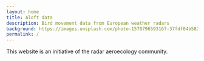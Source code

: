 ```yaml
---
layout: home
title: Aloft data
description: Bird movement data from European weather radars
background: https://images.unsplash.com/photo-1578796593167-37fdf04b582e?ixlib=rb-1.2.1&ixid=MnwxMjA3fDB8MHxwaG90by1wYWdlfHx8fGVufDB8fHx8&auto=format&fit=crop&w=2000&q=80
permalink: /
---
```


This website is an initiative of the radar aeroecology community.

<!-- TODO: provide a "more about us -->
<!-- TODO: provide quick links -->
<!-- TODO: store header image -->
<!--
## Datasets

Dataset | Scope
--- | ---
[BALTRAD]({{ '/dataset/baltrad' | relative_url }}) | Europe
[RMI_DATASET_CROW]({{ '/dataset/rmi_dataset_crow/' | relative_url }}) | Benelux
[The Cajun Data Set]({{ '/dataset/cajun' | relative_url }}) | United States
-->
